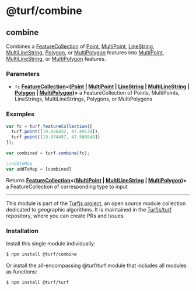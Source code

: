 # @turf/combine

<!-- Generated by documentation.js. Update this documentation by updating the source code. -->

## combine

Combines a [FeatureCollection][1] of [Point][2], [MultiPoint][3], [LineString][4],
[MultiLineString][5], [Polygon][6], or [MultiPolygon][7] features
into [MultiPoint][3], [MultiLineString][5], or [MultiPolygon][7] features.

### Parameters

*   `fc` **[FeatureCollection][1]<([Point][2] | [MultiPoint][3] | [LineString][4] | [MultiLineString][5] | [Polygon][6] | [MultiPolygon][7])>** a FeatureCollection of Points, MultiPoints, LineStrings, MultiLineStrings, Polygons, or MultiPolygons

### Examples

```javascript
var fc = turf.featureCollection([
  turf.point([19.026432, 47.49134]),
  turf.point([19.074497, 47.509548])
]);

var combined = turf.combine(fc);

//addToMap
var addToMap = [combined]
```

Returns **[FeatureCollection][1]<([MultiPoint][3] | [MultiLineString][5] | [MultiPolygon][7])>** a FeatureCollection of corresponding type to input

[1]: https://tools.ietf.org/html/rfc7946#section-3.3

[2]: https://tools.ietf.org/html/rfc7946#section-3.1.2

[3]: https://tools.ietf.org/html/rfc7946#section-3.1.3

[4]: https://tools.ietf.org/html/rfc7946#section-3.1.4

[5]: https://tools.ietf.org/html/rfc7946#section-3.1.5

[6]: https://tools.ietf.org/html/rfc7946#section-3.1.6

[7]: https://tools.ietf.org/html/rfc7946#section-3.1.7

<!-- This file is automatically generated. Please don't edit it directly. If you find an error, edit the source file of the module in question (likely index.js or index.ts), and re-run "yarn docs" from the root of the turf project. -->

---

This module is part of the [Turfjs project](https://turfjs.org/), an open source module collection dedicated to geographic algorithms. It is maintained in the [Turfjs/turf](https://github.com/Turfjs/turf) repository, where you can create PRs and issues.

### Installation

Install this single module individually:

```sh
$ npm install @turf/combine
```

Or install the all-encompassing @turf/turf module that includes all modules as functions:

```sh
$ npm install @turf/turf
```
